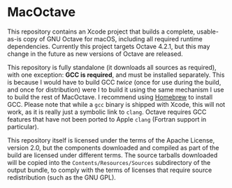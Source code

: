 # MacOctave

This repository contains an Xcode project that builds a complete,
usable-as-is copy of GNU Octave for macOS, including all required
runtime dependencies. Currently this project targets Octave 4.2.1,
but this may change in the future as new versions of Octave are
released.

This repository is fully standalone (it downloads all sources as
required), with one exception: **GCC is required**, and must be
installed separately. This is because I would have to build GCC
_twice_ (once for use during the build, and once for distribution)
were I to build it using the same mechanism I use to build the
rest of MacOctave. I recommend using [Homebrew](https://brew.sh)
to install GCC. Please note that while a `gcc` binary is shipped
with Xcode, this will not work, as it is really just a symbolic
link to `clang`. Octave requires GCC features that have not been
ported to Apple `clang` (Fortran support in particular).

This repository itself is licensed under the terms of the Apache
License, version 2.0, but the components downloaded and compiled
as part of the build are licensed under different terms. The source
tarballs downloaded will be copied into the `Contents/Resources/Sources`
subdirectory of the output bundle, to comply with the terms of licenses
that require source redistribution (such as the GNU GPL).
